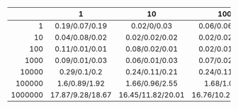 |         |        1         |        10         |        100        |       1000       |      10000       |      100000      |      1000000       |
| ------: | :--------------: | :---------------: | :---------------: | :--------------: | :--------------: | :--------------: | :----------------: |
|       1 |  0.19/0.07/0.19  |    0.02/0/0.03    |  0.06/0.06/0.24   |  0.16/0.22/0.64  |  0.49/0.77/2.34  | 2.51/6.58/12.31  | 39.75/44.26/101.01 |
|      10 |  0.04/0.08/0.02  |  0.02/0.02/0.02   |  0.02/0.02/0.05   |  0.03/0.05/0.29  |  0.12/0.46/1.33  | 3.75/4.08/10.91  |  24.83/47.63/99.9  |
|     100 |  0.11/0.01/0.01  |  0.08/0.02/0.01   |  0.02/0.01/0.02   |  0.04/0.04/0.12  |  0.14/0.31/0.98  | 3.37/3.67/10.35  | 27.52/36.79/100.33 |
|    1000 |  0.09/0.01/0.03  |  0.06/0.01/0.03   |  0.07/0.02/0.04   |  0.11/0.04/0.12  |  0.18/1.1/0.89   |  1.07/4.6/9.95   | 27.67/34.19/109.71 |
|   10000 |   0.29/0.1/0.2   |  0.24/0.11/0.21   |  0.24/0.11/0.21   |  0.27/0.15/0.31  |  0.36/0.94/1.09  | 3.36/5.22/10.76  | 27.85/35.87/106.16 |
|  100000 |  1.6/0.89/1.92   |  1.66/0.96/2.55   |    1.68/1.02/2    |  1.68/0.97/2.58  |  1.66/1.29/3.26  |  5.1/6.56/12.82  | 27.39/36.09/109.89 |
| 1000000 | 17.87/9.28/18.67 | 16.45/11.82/20.01 | 16.76/10.21/19.42 | 17.24/9.47/21.04 | 17.69/10.1/20.79 | 21.22/12.62/29.8 | 53.77/43.26/111.83 |

